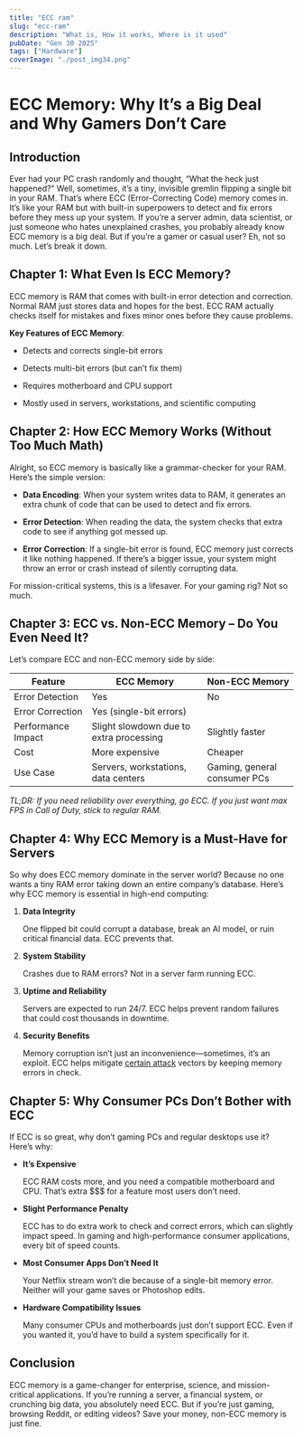 ```yaml
---
title: "ECC ram"
slug: "ecc-ram"
description: "What is, How it works, Where is it used"
pubDate: "Gen 30 2025"
tags: ["Hardware"]
coverImage: "./post_img34.png"
---
```


# ECC Memory: Why It’s a Big Deal and Why Gamers Don’t Care

## Introduction

Ever had your PC crash randomly and thought, “What the heck just happened?” Well, sometimes, it’s a tiny, invisible gremlin flipping a single bit in your RAM. That’s where ECC (Error-Correcting Code) memory comes in. It’s like your RAM but with built-in superpowers to detect and fix errors before they mess up your system. If you’re a server admin, data scientist, or just someone who hates unexplained crashes, you probably already know ECC memory is a big deal. But if you’re a gamer or casual user? Eh, not so much. Let’s break it down.

## Chapter 1: What Even Is ECC Memory?

ECC memory is RAM that comes with built-in error detection and correction. Normal RAM just stores data and hopes for the best. ECC RAM actually checks itself for mistakes and fixes minor ones before they cause problems.

**Key Features of ECC Memory**:

 - Detects and corrects single-bit errors

 - Detects multi-bit errors (but can’t fix them)

 - Requires motherboard and CPU support

 - Mostly used in servers, workstations, and scientific computing

## Chapter 2: How ECC Memory Works (Without Too Much Math)

Alright, so ECC memory is basically like a grammar-checker for your RAM. Here’s the simple version:

 - **Data Encoding**: When your system writes data to RAM, it generates an extra chunk of code that can be used to detect and fix errors.

 - **Error Detection**: When reading the data, the system checks that extra code to see if anything got messed up.

 - **Error Correction**: If a single-bit error is found, ECC memory just corrects it like nothing happened. If there’s a bigger issue, your system might throw an error or crash instead of silently corrupting data.

For mission-critical systems, this is a lifesaver. For your gaming rig? Not so much.

## Chapter 3: ECC vs. Non-ECC Memory – Do You Even Need It?

Let’s compare ECC and non-ECC memory side by side:

|Feature|ECC Memory|Non-ECC Memory|
|-------|----------|--------------|
|Error Detection|Yes|No|
|Error Correction|Yes (single-bit errors)||Nope|
|Performance Impact|Slight slowdown due to extra processing|Slightly faster|
|Cost|More expensive|Cheaper|
|Use Case|Servers, workstations, data centers|Gaming, general consumer PCs|

*TL;DR: If you need reliability over everything, go ECC. If you just want max FPS in Call of Duty, stick to regular RAM.*

## Chapter 4: Why ECC Memory is a Must-Have for Servers

So why does ECC memory dominate in the server world? Because no one wants a tiny RAM error taking down an entire company’s database. Here’s why ECC memory is essential in high-end computing:

1. **Data Integrity**

    One flipped bit could corrupt a database, break an AI model, or ruin critical financial data. ECC prevents that.

2. **System Stability**

    Crashes due to RAM errors? Not in a server farm running ECC.

3. **Uptime and Reliability**

    Servers are expected to run 24/7. ECC helps prevent random failures that could cost thousands in downtime.

4. **Security Benefits**

    Memory corruption isn’t just an inconvenience—sometimes, it’s an exploit. ECC helps mitigate [certain attack](https://en.wikipedia.org/wiki/Row_hammer) vectors by keeping memory errors in check.

## Chapter 5: Why Consumer PCs Don’t Bother with ECC

If ECC is so great, why don’t gaming PCs and regular desktops use it? Here’s why:

 - **It’s Expensive**

    ECC RAM costs more, and you need a compatible motherboard and CPU. That’s extra $$$ for a feature most users don’t need.

 - **Slight Performance Penalty**

    ECC has to do extra work to check and correct errors, which can slightly impact speed. In gaming and high-performance consumer applications, every bit of speed counts.

 - **Most Consumer Apps Don’t Need It**

    Your Netflix stream won’t die because of a single-bit memory error. Neither will your game saves or Photoshop edits.

 - **Hardware Compatibility Issues**

    Many consumer CPUs and motherboards just don’t support ECC. Even if you wanted it, you’d have to build a system specifically for it.

## Conclusion

ECC memory is a game-changer for enterprise, science, and mission-critical applications. If you’re running a server, a financial system, or crunching big data, you absolutely need ECC.
But if you’re just gaming, browsing Reddit, or editing videos? Save your money, non-ECC memory is just fine.

